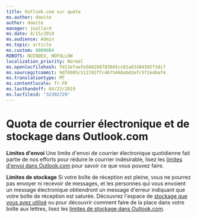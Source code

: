 ```yaml
---
title: Outlook.com sur quota
ms.author: daeite
author: daeite
manager: joallard
ms.date: 4/15/2019
ms.audience: Admin
ms.topic: article
ms.custom: 8000084
ROBOTS: NOINDEX, NOFOLLOW
localization_priority: Normal
ms.openlocfilehash: fd13efaefe5b02b8783045cc81a81484585f3dc7
ms.sourcegitcommit: 9d78905c512192ffc4675468abd2efc5f2e4baf4
ms.translationtype: MT
ms.contentlocale: fr-FR
ms.lasthandoff: 04/23/2019
ms.locfileid: "32392729"
---
```

# <a name="email-and-storage-quota-in-outlookcom"></a>Quota de courrier électronique et de stockage dans Outlook.com

**Limites d'envoi** Une limite d'envoi de courrier électronique quotidienne fait partie de nos efforts pour réduire le courrier indésirable, lisez les [limites d'envoi dans Outlook.com](https://support.office.com/article/279ee200-594c-40f0-9ec8-bb6af7735c2e) pour savoir ce que vous pouvez faire.

**Limites de stockage** Si votre boîte de réception est pleine, vous ne pourrez pas envoyer ni recevoir de messages, et les personnes qui vous envoient un message électronique obtiendront un message d'erreur indiquant que votre boîte de réception est saturée. Découvrez l'espace de [stockage que vous avez utilisé](https://go.microsoft.com/fwlink/?linkid=2052089) ou pour découvrir comment faire de la place dans votre boîte aux lettres, lisez les [limites de stockage dans Outlook.com](https://support.office.com/article/7ac99134-69e5-4619-ac0b-2d313bba5e9e).